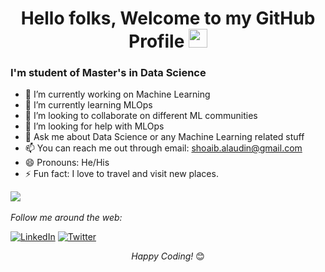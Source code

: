 <div align="center">
 

<h1> Hello folks, Welcome to my GitHub Profile <img src="https://media.giphy.com/media/hvRJCLFzcasrR4ia7z/giphy.gif" width="30px"/></h1>
</div>

<h3 align="left"> I'm student of Master's in Data Science</h3> </img>

- 🔭 I’m currently working on Machine Learning
- 🌱 I’m currently learning MLOps
- 👯 I’m looking to collaborate on different ML communities
- 🤔 I’m looking for help with MLOps
- 💬 Ask me about Data Science or any Machine Learning related stuff
- 📫 You can reach me out through email:  <a href="mailto:shoaib.alaudin@gmail.com" target="_blank"> shoaib.alaudin@gmail.com </a>
- 😄 Pronouns: He/His
- ⚡ Fun fact: I love to travel and visit new places.

<!-- <img src="https://img.shields.io/badge/Email-%23E4405F.svg?&logo=gmail&logoColor=white" alt="Gmail"> -->

<div>
<img src="https://github-readme-stats.vercel.app/api?username=Shoaib-Alauudin&theme=yeblu&show_icons=true">
</div>
<br> 

<div>
<i>Follow me around the web:</i><br>

<a href="https://www.linkedin.com/in/shoaib-alauddin/" target="_blank"><img src="https://img.shields.io/badge/LinkedIn-%230077B5.svg?&style=flat-square&logo=linkedin&logoColor=white" alt="LinkedIn"></a>
<a href="https://twitter.com/ShoaibAlaudin" target="_blank"><img src="https://img.shields.io/badge/Twitter-%23E4405F.svg?&style=flat-square&logo=twitter&logoColor=white" alt="Twitter"></a>
</div>  
 
<div align="center">
 <i>Happy Coding!</i> 😊
</div>
